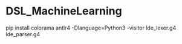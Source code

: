 # DSL_MachineLearning
pip install colorama
antlr4 -Dlanguage=Python3 -visitor lde_lexer.g4 lde_parser.g4
